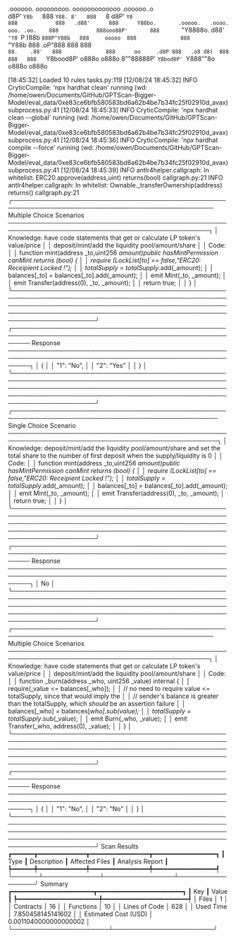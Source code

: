 

  .oooooo.    ooooooooo.   ooooooooooooo  .oooooo..o                                 
 d8P'  `Y8b   `888   `Y88. 8'   888   `8 d8P'    `Y8                                 
888            888   .d88'      888      Y88bo.       .ooooo.   .oooo.   ooo. .oo.   
888            888ooo88P'       888       `"Y8888o.  d88' `"Y8 `P  )88b  `888P"Y88b  
888     ooooo  888              888           `"Y88b 888        .oP"888   888   888  
`88.    .88'   888              888      oo     .d8P 888   .o8 d8(  888   888   888  
 `Y8bood8P'   o888o            o888o     8""88888P'  `Y8bod8P' `Y888""8o o888o o888o                                                        


                                                                   

[18:45:32] Loaded 10 rules                                                                                                                                                                                       tasks.py:119
[12/08/24 18:45:32] INFO     CryticCompile: 'npx hardhat clean' running (wd: /home/owen/Documents/GitHub/GPTScan-Bigger-Model/eval_data/0xe83ce6bfb580583bd6a62b4be7b34fc25f02910d_avax)                     subprocess.py:41
[12/08/24 18:45:33] INFO     CryticCompile: 'npx hardhat clean --global' running (wd: /home/owen/Documents/GitHub/GPTScan-Bigger-Model/eval_data/0xe83ce6bfb580583bd6a62b4be7b34fc25f02910d_avax)            subprocess.py:41
[12/08/24 18:45:36] INFO     CryticCompile: 'npx hardhat compile --force' running (wd: /home/owen/Documents/GitHub/GPTScan-Bigger-Model/eval_data/0xe83ce6bfb580583bd6a62b4be7b34fc25f02910d_avax)           subprocess.py:41
[12/08/24 18:45:39] INFO     antlr4helper.callgraph: In whitelist: ERC20.approve(address,uint) returns(bool)                                                                                                  callgraph.py:21
                    INFO     antlr4helper.callgraph: In whitelist: Ownable._transferOwnership(address) returns()                                                                                              callgraph.py:21
╭──────────────────────────────────────────────────────────────────────────────────────────────── Multiple Choice Scenarios ────────────────────────────────────────────────────────────────────────────────────────────────╮
│ Knowledge: have code statements that get or calculate LP token's value/price                                                                                                                                              │
│ deposit/mint/add the liquidity pool/amount/share                                                                                                                                                                          │
│ Code:                                                                                                                                                                                                                     │
│   function mint(address _to,uint256 _amount)public hasMintPermission canMint returns (bool) {                                                                                                                             │
│   require (LockList[_to] == false,"ERC20: Receipient Locked !");                                                                                                                                                          │
│     totalSupply_ = totalSupply_.add(_amount);                                                                                                                                                                             │
│     balances[_to] = balances[_to].add(_amount);                                                                                                                                                                           │
│     emit Mint(_to, _amount);                                                                                                                                                                                              │
│     emit Transfer(address(0), _to, _amount);                                                                                                                                                                              │
│     return true;                                                                                                                                                                                                          │
│   }                                                                                                                                                                                                                       │
╰───────────────────────────────────────────────────────────────────────────────────────────────────────────────────────────────────────────────────────────────────────────────────────────────────────────────────────────╯
╭──────────────────────────────────────────────────────────────────────────────────────────────────────── Response ─────────────────────────────────────────────────────────────────────────────────────────────────────────╮
│ {                                                                                                                                                                                                                         │
│   "1": "No",                                                                                                                                                                                                              │
│   "2": "Yes"                                                                                                                                                                                                              │
│ }                                                                                                                                                                                                                         │
╰───────────────────────────────────────────────────────────────────────────────────────────────────────────────────────────────────────────────────────────────────────────────────────────────────────────────────────────╯
╭───────────────────────────────────────────────────────────────────────────────────────────────── Single Choice Scenario ──────────────────────────────────────────────────────────────────────────────────────────────────╮
│ Knowledge: deposit/mint/add the liquidity pool/amount/share and set the total share to the number of first deposit when the supply/liquidity is 0                                                                         │
│ Code:                                                                                                                                                                                                                     │
│   function mint(address _to,uint256 _amount)public hasMintPermission canMint returns (bool) {                                                                                                                             │
│   require (LockList[_to] == false,"ERC20: Receipient Locked !");                                                                                                                                                          │
│     totalSupply_ = totalSupply_.add(_amount);                                                                                                                                                                             │
│     balances[_to] = balances[_to].add(_amount);                                                                                                                                                                           │
│     emit Mint(_to, _amount);                                                                                                                                                                                              │
│     emit Transfer(address(0), _to, _amount);                                                                                                                                                                              │
│     return true;                                                                                                                                                                                                          │
│   }                                                                                                                                                                                                                       │
╰───────────────────────────────────────────────────────────────────────────────────────────────────────────────────────────────────────────────────────────────────────────────────────────────────────────────────────────╯
╭──────────────────────────────────────────────────────────────────────────────────────────────────────── Response ─────────────────────────────────────────────────────────────────────────────────────────────────────────╮
│ No                                                                                                                                                                                                                        │
╰───────────────────────────────────────────────────────────────────────────────────────────────────────────────────────────────────────────────────────────────────────────────────────────────────────────────────────────╯
╭──────────────────────────────────────────────────────────────────────────────────────────────── Multiple Choice Scenarios ────────────────────────────────────────────────────────────────────────────────────────────────╮
│ Knowledge: have code statements that get or calculate LP token's value/price                                                                                                                                              │
│ deposit/mint/add the liquidity pool/amount/share                                                                                                                                                                          │
│ Code:                                                                                                                                                                                                                     │
│   function _burn(address _who, uint256 _value) internal {                                                                                                                                                                 │
│     require(_value <= balances[_who]);                                                                                                                                                                                    │
│     // no need to require value <= totalSupply, since that would imply the                                                                                                                                                │
│     // sender's balance is greater than the totalSupply, which *should* be an assertion failure                                                                                                                           │
│     balances[_who] = balances[_who].sub(_value);                                                                                                                                                                          │
│     totalSupply_ = totalSupply_.sub(_value);                                                                                                                                                                              │
│     emit Burn(_who, _value);                                                                                                                                                                                              │
│     emit Transfer(_who, address(0), _value);                                                                                                                                                                              │
│   }                                                                                                                                                                                                                       │
╰───────────────────────────────────────────────────────────────────────────────────────────────────────────────────────────────────────────────────────────────────────────────────────────────────────────────────────────╯
╭──────────────────────────────────────────────────────────────────────────────────────────────────────── Response ─────────────────────────────────────────────────────────────────────────────────────────────────────────╮
│ {                                                                                                                                                                                                                         │
│   "1": "No",                                                                                                                                                                                                              │
│   "2": "No"                                                                                                                                                                                                               │
│ }                                                                                                                                                                                                                         │
╰───────────────────────────────────────────────────────────────────────────────────────────────────────────────────────────────────────────────────────────────────────────────────────────────────────────────────────────╯
                      Scan Results                       
┏━━━━━━┳━━━━━━━━━━━━━┳━━━━━━━━━━━━━━━━┳━━━━━━━━━━━━━━━━━┓
┃ Type ┃ Description ┃ Affected Files ┃ Analysis Report ┃
┡━━━━━━╇━━━━━━━━━━━━━╇━━━━━━━━━━━━━━━━╇━━━━━━━━━━━━━━━━━┩
└──────┴─────────────┴────────────────┴─────────────────┘
                    Summary                     
┏━━━━━━━━━━━━━━━━━━━━━━┳━━━━━━━━━━━━━━━━━━━━━━━┓
┃ Key                  ┃ Value                 ┃
┡━━━━━━━━━━━━━━━━━━━━━━╇━━━━━━━━━━━━━━━━━━━━━━━┩
│ Files                │ 1                     │
│ Contracts            │ 16                    │
│ Functions            │ 10                    │
│ Lines of Code        │ 628                   │
│ Used Time            │ 7.850458145141602     │
│ Estimated Cost (USD) │ 0.0011040000000000002 │
└──────────────────────┴───────────────────────┘
